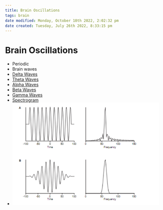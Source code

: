 ```yaml
---
title: Brain Oscillations
tags: brain
date modified: Monday, October 10th 2022, 2:02:32 pm
date created: Tuesday, July 26th 2022, 8:33:15 pm
---
```


# Brain Oscillations
- Periodic
- Brain waves
- [Delta Waves](Delta%20Waves.md)
- [Theta Waves](Theta%20Waves.md)
- [Alpha Waves](Alpha%20Waves.md)
- [Beta Waves](Beta%20Waves.md)
- [Gamma Waves](Gamma%20Waves.md)
- [Spectrogram](Spectrogram.md)
- ![im](assets/Pasted%20image%2020220502160132.png)

